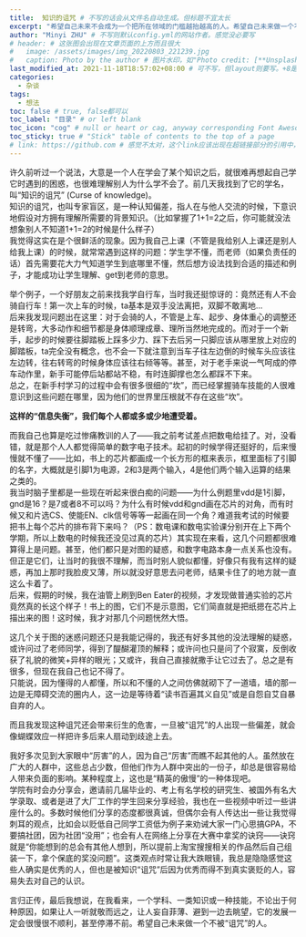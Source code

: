 ```yaml
---
title:  知识的诅咒 # 不写的话会从文件名自动生成。但标题不宜太长
excerpt: "希望自己未来不会成为一个把所在领域的门槛越抬越高的人。希望自己未来做一个不被“诅咒”的人。 " # 摘要
author: "Minyi ZHU" # 不写则默认config.yml的网站作者。感觉没必要写
# header: # 这张图会出现在文章页面的上方而且很大
#   image: /assets/images/img_20220803_221239.jpg
#   caption: Photo by the author # 图片水印，如"Photo credit: [**Unsplash**](https://unsplash.com)"
last_modified_at: 2021-11-18T18:57:02+08:00 # 可不写，但layout则要写。+8是东八区
categories: 
  - 杂谈
tags:
  - 想法
toc: false # true, false都可以
toc_label: "目录" # or left blank
toc_icon: "cog" # null or heart or cag, anyway corresponding Font Awesome icon name (without fa prefix)
toc_sticky: true # "Stick" table of contents to the top of a page
# link: https://github.com # 感觉不太对，这个link应该出现在超链接部分的引用中，但是试验后发现会变成文章标题的url，所以注释掉了
---
```

许久前听过一个说法，大意是一个人在学会了某个知识之后，就很难再想起自己学它时遇到的困惑，也很难理解别人为什么学不会了。前几天我找到了它的学名，叫“知识的诅咒” (Curse of knowledge)。
<br>知识的诅咒，也叫专家盲区，是一种认知偏差，指人在与他人交流的时候，下意识地假设对方拥有理解所需要的背景知识。（比如掌握了1+1=2之后，你可能就没法想象别人不知道1+1=2的时候是什么样子）
<br>我觉得这实在是个很鲜活的现象。因为我自己上课（不管是我给别人上课还是别人给我上课）的时候，就常常遇到这样的问题：学生学不懂，而老师（如果负责任的话）首先需要花大力气知道学生到底哪里不懂，然后想方设法找到合适的描述和例子，才能成功让学生理解、get到老师的意思。

举个例子，一个好朋友之前来找我学自行车，当时我还挺惊讶的：竟然还有人不会骑自行车！第一次上车的时候，ta基本是双手没法离把，双脚不敢离地…
<br>后来我发现问题出在这里：对于会骑的人，不管是上车、起步、身体重心的调整还是转弯，大多动作和细节都是身体顺理成章、理所当然地完成的。而对于一个新手，起步的时候要往脚踏板上踩多少力、踩下去后另一只脚应该从哪里放上对应的脚踏板，ta完全没有概念，也不会一下就注意到当车子往左边倒的时候车头应该往左边转，往右转弯的时候身体应该往右倾等等。甚至，对于老手来说一气呵成的停车动作里，新手可能停后站都站不稳，有时连脚撑也怎么都踩不下来。
<br>总之，在新手村学习的过程中会有很多很细的“坎”，而已经掌握骑车技能的人很难意识到这些问题在哪里，因为他们的世界里压根就不存在这些“坎”。

**这样的“信息失衡”，我们每个人都或多或少地遭受着。**

而我自己也算是吃过惨痛教训的人了——我之前考试差点把数电给挂了。对，没看错，就是那个人人都觉得简单的数字电子技术。起初的时候学得还挺好的，后来慢慢就不懂了——比如，书上的芯片都画成一个长方形的框来表示，框里面标了引脚的名字，大概就是引脚1为电源，2和3是两个输入，4是他们两个输入运算的结果之类的。
<br>我当时脑子里都是一些现在听起来很白痴的问题——为什么例题里vdd是1引脚，gnd是16？是7或者8不可以吗？为什么有时候vdd和gnd画在芯片的对角，而有时候又和片选CS、使能EN、clk信号等等一起画在同一个角？难道我考试的时候要把书上每个芯片的排布背下来吗？（PS：数电课和数电实验课分别开在上下两个学期，所以上数电的时候我还没见过真的芯片）其实现在来看，这几个问题都很难算得上是问题。甚至，他们都只是对图的疑惑，和数字电路本身一点关系也没有。但正是它们，让当时的我很不理解，而当时别人貌似都懂，好像只有我有这样的疑惑，再加上那时我脸皮又薄，所以就没好意思去问老师，结果卡住了的地方就一直这么卡着了。
<br>后来，假期的时候，我在油管上刷到Ben Eater的视频，才发现做普通实验的芯片竟然真的长这个样子！书上的图，它们不是示意图，它们简直就是把纸摁在芯片上描出来的图！这时候，我才对那几个问题恍然大悟。

这几个关于图的迷惑问题还只是我能记得的，我还有好多其他的没法理解的疑惑，或许问过了老师同学，得到了醍醐灌顶的解释；或许问也只是问了个寂寞，反倒收获了礼貌的微笑+异样的眼光；又或许，我自己直接就撒手让它过去了。总之是有很多，但现在我自己也记不得了。
<br>只能说，因为懂得的人都懂，所以和不懂的人之间仿佛就砌下了一道墙，墙的那一边是无障碍交流的圈内人，这一边是等待着“读书百遍其义自见”或是自怨自艾自暴自弃的人。

而且我发现这种诅咒还会带来衍生的危害，一旦被“诅咒”的人出现一些偏差，就会像蝴蝶效应一样把许多后来人扇动到歧途上去。

我好多次见到大家眼中“厉害”的人，因为自己“厉害”而瞧不起其他的人。虽然放在广大的人群中，这些总占少数，但他们作为人群中突出的一份子，却总是很容易给人带来负面的影响。某种程度上，这也是“精英的傲慢”的一种体现吧。
<br>学院有时会办分享会，邀请前几届毕业的、考上有名学校的研究生、被国外有名大学录取、或者是进了大厂工作的学生回来分享经验，我也在一些视频中听过一些讲座什么的。多数时候他们分享的态度都很真诚，但偶尔会有人传达出一些让我觉得刺耳的观点，比如会以贬低自己同学工资低为例子来劝诫大家一门心思搞GPA，不要搞社团，因为社团“没用”；也会有人在网络上分享在大赛中拿奖的诀窍——诀窍就是“你能想到的总会有其他人想到，所以提前上淘宝搜搜相关的作品然后自己组装一下，拿个保底的奖没问题”。这类观点时常让我大跌眼镜，我总是隐隐感觉这些人确实是优秀的人，但也是被知识“诅咒”后因为优秀而得不到真实褒贬的人，容易失去对自己的认识。
<!-- <br>不管这些建议出于多么现实的考虑，我都很坚决地认为它们不应该被提倡。本来就已经呈现畸态的高等教育，如果再以功利主义加持，只会恶性循环，越来越糟。 -->


<!-- 我也害怕自己有一天会变成这样的人。然而，我又有一张常和脑子不协调的嘴，平日里和别人交流的时候，或许是自己虚荣心作祟，没管住嘴，也或许是说者无心，听者有意，总之是有失分寸造成了误会，让人觉得我“凡尔赛”，搞得我自己也很郁闷。现在我有了自己的网站，能把这些观点用文章的方式落下来，我很开心，至少每句表述都是经思考的、较准确的了。 -->

言归正传，最后我想说，在我看来，一个学科、一类知识或一种技能，不论出于何种原因，如果让人一听就敬而远之，让人妄自菲薄、避到一边去眺望，它的发展一定会很慢很不顺利，甚至停滞不前。希望自己未来做一个不被“诅咒”的人。 

